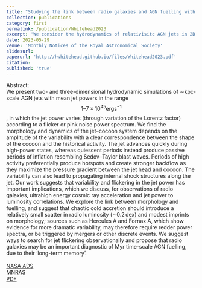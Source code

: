 ```yaml
---
title: "Studying the link between radio galaxies and AGN fuelling with relativistic hydrodynamic simulations of flickering jets"
collection: publications
category: first
permalink: /publication/Whitehead2023
excerpt: 'We consider the hydrodynamics of relativisitc AGN jets in 2D and 3D, modulating the jet energy as pink noise. We present the morpholigical and energetic differences expected from such variation, finding high variability systems can feature strong spherical blow-outs along the jet spine.'
date: 2023-05-29
venue: 'Monthly Notices of the Royal Astronomical Society'
slidesurl: 
paperurl: 'http://hwhitehead.github.io/files/Whitehead2023.pdf'
citation: 
published: 'true'
---
```


Abstract:\
We present two- and three-dimensional hydrodynamic simulations of ∼kpc-scale AGN jets with mean jet powers in the range $$1–7 × 10^{45} \mathrm{erg} \mathrm{s}^{−1}$$, in which the jet power varies (through variation of the Lorentz factor) according to a flicker or pink noise power spectrum. We find the morphology and dynamics of the jet–cocoon system depends on the amplitude of the variability with a clear correspondence between the shape of the cocoon and the historical activity. The jet advances quickly during high-power states, whereas quiescent periods instead produce passive periods of inflation resembling Sedov–Taylor blast waves. Periods of high activity preferentially produce hotspots and create stronger backflow as they maximize the pressure gradient between the jet head and cocoon. The variability can also lead to propagating internal shock structures along the jet. Our work suggests that variability and flickering in the jet power has important implications, which we discuss, for observations of radio galaxies, ultrahigh energy cosmic ray acceleration and jet power to luminosity correlations. We explore the link between morphology and fuelling, and suggest that chaotic cold accretion should introduce a relatively small scatter in radio luminosity (∼0.2 dex) and modest imprints on morphology; sources such as Hercules A and Fornax A, which show evidence for more dramatic variability, may therefore require redder power spectra, or be triggered by mergers or other discrete events. We suggest ways to search for jet flickering observationally and propose that radio galaxies may be an important diagnostic of Myr time-scale AGN fuelling, due to their ‘long-term memory’.
\
\
[NASA ADS](https://ui.adsabs.harvard.edu/abs/2023MNRAS.523.2478W/abstract)\
[MNRAS](https://academic.oup.com/mnras/article/523/2/2478/7185836)\
[PDF](http://hwhitehead.github.io/files/Whitehead2023.pdf)